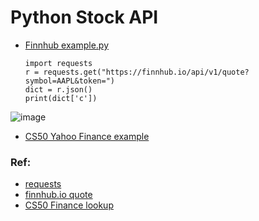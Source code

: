 # Python Stock API

* [Finnhub example.py](https://github.com/eniompw/stockAPI/blob/main/finnhub-example.py)

      import requests
      r = requests.get("https://finnhub.io/api/v1/quote?symbol=AAPL&token=")
      dict = r.json()
      print(dict['c'])

![image](https://github.com/user-attachments/assets/94a308ad-a296-47f7-a92f-1c844f63ea9e)


* [CS50 Yahoo Finance example](https://github.com/eniompw/StockAPI/blob/main/cs50-lookup.py)

### Ref:
* [requests](https://www.w3schools.com/python/ref_requests_response.asp)
* [finnhub.io quote](https://finnhub.io/docs/api/quote)
* [CS50 Finance lookup](https://cdn.cs50.net/2022/fall/psets/9/finance/helpers.py?highlight)
